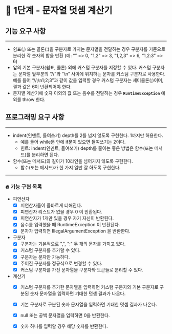 
# 🚀 1단계 - 문자열 덧셈 계산기

## 기능 요구 사항

---

- 쉼표(,) 또는 콜론(:)을 구분자로 가지는 문자열을 전달하는 경우 구분자를 기준으로 분리한 각 숫자의 합을 반환 (예: “” => 0, "1,2" => 3, "1,2,3" => 6, “1,2:3” => 6)
- 앞의 기본 구분자(쉼표, 콜론) 외에 커스텀 구분자를 지정할 수 있다. 커스텀 구분자는 문자열 앞부분의 “//”와 “\n” 사이에 위치하는 문자를 커스텀 구분자로 사용한다. 예를 들어 “//;\n1;2;3”과 같이 값을 입력할 경우 커스텀 구분자는 세미콜론(;)이며, 결과 값은 6이 반환되어야 한다.
- 문자열 계산기에 숫자 이외의 값 또는 음수를 전달하는 경우 **`RuntimeException`** 예외를 throw 한다.

## 프로그래밍 요구 사항

---

- indent(인덴트, 들여쓰기) depth를 2를 넘지 않도록 구현한다. 1까지만 허용한다.
    - 예를 들어 while문 안에 if문이 있으면 들여쓰기는 2이다.
    - 힌트: indent(인덴트, 들여쓰기) depth를 줄이는 좋은 방법은 함수(또는 메서드)를 분리하면 된다.
- 함수(또는 메서드)의 길이가 10라인을 넘어가지 않도록 구현한다.
    - 함수(또는 메서드)가 한 가지 일만 잘 하도록 구현한다.


---

### 🔥 기능 구현 목록
- 피연산자
  - [x] 피연산자들이 올바르게 더해진다.
  - [x] 피연산자 리스트가 없을 경우 0 이 반환된다.
  - [x] 피연산자가 1개만 있을 경우 자기 자신이 반환된다.
  - [x] 음수를 입력했을 때 RuntimeException 이 반환된다.
  - [x] 문자가 입력되면 IllegalArgumentException 을 반환한다.

- 구분자
  - [x] 구분자는 기본적으로 ",", ":" 두 개의 문자를 가지고 있다.
  - [x] 커스텀 구분자를 추가할 수 있다.
  - [x] 구분자는 문자만 가능하다.
  - [x] 주어진 구분자를 정규식으로 변경할 수 있다.
  - [x] 커스텀 구분자를 가진 문자열을 구분자와 토큰들로 분리할 수 있다.
  
- 계산기
  - [x] 커스텀 구분자를 추가한 문자열을 입력하면 커스텀 구분자와 기본 구분자로 구분된 숫자 문자열을 입력하면 기대한 덧셈 결과가 나온다.
  - [x] 기본 구분자로 구분된 숫자 문자열을 입력하면 기대한 덧셈 결과가 나온다.
  - [x] null 또는 공백 문자열을 입력하면 0을 반환한다.
  - [x] 숫자 하나를 입력할 경우 해당 숫자를 반환한다.

